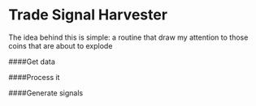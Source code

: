 # Trade Signal Harvester
The idea behind this is simple: a routine that draw my attention to those coins that are about to explode

####Get data

####Process it 

####Generate signals